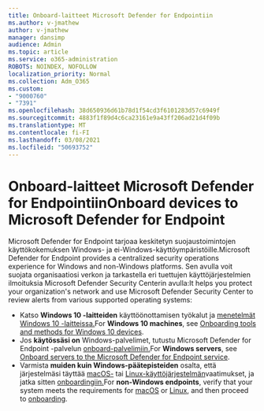 ```yaml
---
title: Onboard-laitteet Microsoft Defender for Endpointiin
ms.author: v-jmathew
author: v-jmathew
manager: dansimp
audience: Admin
ms.topic: article
ms.service: o365-administration
ROBOTS: NOINDEX, NOFOLLOW
localization_priority: Normal
ms.collection: Adm_O365
ms.custom:
- "9000760"
- "7391"
ms.openlocfilehash: 38d650936d61b78d1f54cd3f6101283d57c6949f
ms.sourcegitcommit: 4883f1f89d4c6ca23161e9a43ff206ad21d4f09b
ms.translationtype: MT
ms.contentlocale: fi-FI
ms.lasthandoff: 03/08/2021
ms.locfileid: "50693752"
---
```

# <a name="onboard-devices-to-microsoft-defender-for-endpoint"></a><span data-ttu-id="fc7a0-102">Onboard-laitteet Microsoft Defender for Endpointiin</span><span class="sxs-lookup"><span data-stu-id="fc7a0-102">Onboard devices to Microsoft Defender for Endpoint</span></span>

<span data-ttu-id="fc7a0-103">Microsoft Defender for Endpoint tarjoaa keskitetyn suojaustoimintojen käyttökokemuksen Windows- ja ei-Windows-käyttöympäristöille.</span><span class="sxs-lookup"><span data-stu-id="fc7a0-103">Microsoft Defender for Endpoint provides a centralized security operations experience for Windows and non-Windows platforms.</span></span> <span data-ttu-id="fc7a0-104">Sen avulla voit suojata organisaatiosi verkon ja tarkastella eri tuettujen käyttöjärjestelmien ilmoituksia Microsoft Defender Security Centerin avulla:</span><span class="sxs-lookup"><span data-stu-id="fc7a0-104">It helps you protect your organization's network and use Microsoft Defender Security Center to review alerts from various supported operating systems:</span></span>

- <span data-ttu-id="fc7a0-105">Katso **Windows 10 -laitteiden** käyttöönottamisen työkalut ja [menetelmät Windows 10 -laitteissa.](https://go.microsoft.com/fwlink/?linkid=2143460)</span><span class="sxs-lookup"><span data-stu-id="fc7a0-105">For **Windows 10 machines**, see [Onboarding tools and methods for Windows 10 devices](https://go.microsoft.com/fwlink/?linkid=2143460).</span></span>
- <span data-ttu-id="fc7a0-106">Jos **käytössäsi on** Windows-palvelimet, tutustu Microsoft Defender for Endpoint -palvelun [onboard-palvelimiin.](https://go.microsoft.com/fwlink/?linkid=2143627)</span><span class="sxs-lookup"><span data-stu-id="fc7a0-106">For **Windows servers**, see [Onboard servers to the Microsoft Defender for Endpoint service](https://go.microsoft.com/fwlink/?linkid=2143627).</span></span>
- <span data-ttu-id="fc7a0-107">Varmista **muiden kuin Windows-päätepisteiden** osalta, että järjestelmäsi täyttää [macOS-](https://go.microsoft.com/fwlink/?linkid=2143461) tai [Linux-käyttöjärjestelmän](https://go.microsoft.com/fwlink/?linkid=2143462)vaatimukset, ja jatka sitten [onboardingiin.](https://go.microsoft.com/fwlink/?linkid=2143628)</span><span class="sxs-lookup"><span data-stu-id="fc7a0-107">For **non-Windows endpoints**, verify that your system meets the requirements for [macOS](https://go.microsoft.com/fwlink/?linkid=2143461) or [Linux](https://go.microsoft.com/fwlink/?linkid=2143462), and then proceed to [onboarding](https://go.microsoft.com/fwlink/?linkid=2143628).</span></span>
